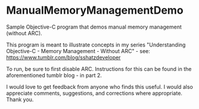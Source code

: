 ManualMemoryManagementDemo
==========================

Sample Objective-C program that demos manual memory management (without ARC).

This program is meant to illustrate concepts in my series "Understanding Objective-C - Memory Management - Without ARC" - see: https://www.tumblr.com/blog/sshatzdeveloper

To run, be sure to first disable ARC. Instructions for this can be found in the aforementioned tumblr blog - in part 2.

I would love to get feedback from anyone who finds this useful. I would also appreciate comments, suggestions, and corrections where appropriate. Thank you.


